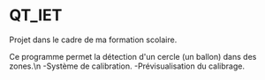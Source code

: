# QT_IET
Projet dans le cadre de ma formation scolaire.

Ce programme permet la détection d'un cercle (un ballon) dans des zones.\n
  -Système de calibration.
  -Prévisualisation du calibrage.

